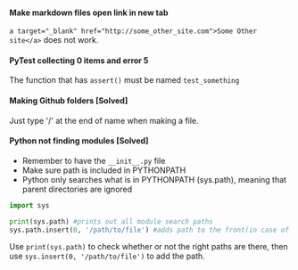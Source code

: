 #### Make markdown files open link in new tab
```a target="_blank" href="http://some_other_site.com">Some Other site</a>``` does not work.

#### PyTest collecting 0 items and error 5
The function that has ```assert()``` must be named ```test_something```

#### Making Github folders [Solved]
Just type '/' at the end of name when making a file.

#### Python not finding modules [Solved]
* Remember to have the ```__init__.py``` file
* Make sure path is included in PYTHONPATH
* Python only searches what is in PYTHONPATH (sys.path), meaning that parent directories are ignored

```python
import sys

print(sys.path) #prints out all module search paths
sys.path.insert(0, '/path/to/file') #adds path to the front(in case of duplicates checked before
```
Use `print(sys.path)` to check whether or not the right paths are there, then use `sys.insert(0, '/path/to/file')` to add the path.
